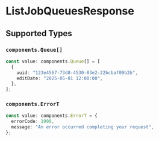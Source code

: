 # ListJobQueuesResponse


## Supported Types

### `components.Queue[]`

```typescript
const value: components.Queue[] = [
  {
    uuid: "123e4567-73d8-4530-83e2-22bcbaf09b2b",
    editDate: "2025-05-01 12:00:00",
  },
];
```

### `components.ErrorT`

```typescript
const value: components.ErrorT = {
  errorCode: 1000,
  message: "An error occurred completing your request",
};
```

